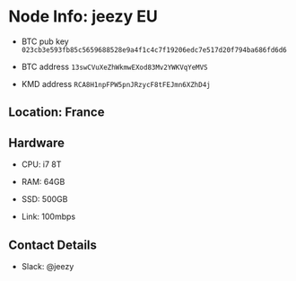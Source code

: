 # Node Info: jeezy EU



* BTC pub key `023cb3e593fb85c5659688528e9a4f1c4c7f19206edc7e517d20f794ba686fd6d6`

* BTC address `13swCVuXeZhWkmwEXod83Mv2YWKVqYeMVS`

* KMD address `RCA8H1npFPW5pnJRzycF8tFEJmn6XZhD4j`



## Location: France

## Hardware


* CPU: i7 8T

* RAM: 64GB

* SSD: 500GB

* Link: 100mbps


## Contact Details


* Slack: @jeezy
